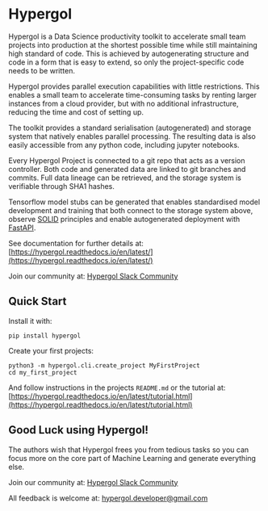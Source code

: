 # Hypergol

Hypergol is a Data Science productivity toolkit to accelerate small team projects into production at the shortest possible time while still maintaining high standard of code. This is achieved by autogenerating structure and code in a form that is easy to extend, so only the project-specific code needs to be written.

Hypergol provides parallel execution capabilities with little restrictions. This enables a small team to accelerate time-consuming tasks by renting larger instances from a cloud provider, but with no additional infrastructure, reducing the time and cost of setting up.

The toolkit provides a standard serialisation (autogenerated) and storage system that natively enables parallel processing. The resulting data is also easily accessible from any python code, including jupyter notebooks.

Every Hypergol Project is connected to a git repo that acts as a version controller. Both code and generated data are linked to git branches and commits. Full data lineage can be retrieved, and the storage system is verifiable through SHA1 hashes.

Tensorflow model stubs can be generated that enables standardised model development and training that both connect to the storage system above, observe [SOLID](https://en.wikipedia.org/wiki/SOLID) principles and enable autogenerated deployment with [FastAPI](https://fastapi.tiangolo.com/).

See documentation for further details at: [https://hypergol.readthedocs.io/en/latest/](https://hypergol.readthedocs.io/en/latest/)

Join our community at: [Hypergol Slack Community](https://hypergol.ml/slack)

## Quick Start

Install it with:

```
pip install hypergol
```

Create your first projects:

```
python3 -m hypergol.cli.create_project MyFirstProject
cd my_first_project
```

And follow instructions in the projects `README.md` or the tutorial at: [https://hypergol.readthedocs.io/en/latest/tutorial.html](https://hypergol.readthedocs.io/en/latest/tutorial.html)

## Good Luck using Hypergol!

The authors wish that Hypergol frees you from tedious tasks so you can focus more on the core part of Machine Learning and generate everything else.

Join our community at: [Hypergol Slack Community](https://hypergol.ml/slack)

All feedback is welcome at: [hypergol.developer@gmail.com](mailto:hypergol.developer@gmail.com?subject=Hypergol%20Feedback)
